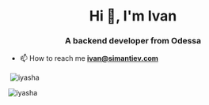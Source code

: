 <h1 align="center">Hi 👋, I'm Ivan</h1>
<h3 align="center">A backend developer from Odessa</h3>

- 📫 How to reach me **ivan@simantiev.com**

<p>&nbsp;<img align="center" src="https://github-readme-stats.vercel.app/api?username=iyasha&show_icons=true&locale=en" alt="iyasha" /></p>

<p><img align="center" src="https://github-readme-streak-stats.herokuapp.com/?user=iyasha&" alt="iyasha" /></p>
